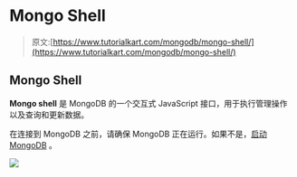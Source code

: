 # Mongo Shell

> 原文:[https://www.tutorialkart.com/mongodb/mongo-shell/](https://www.tutorialkart.com/mongodb/mongo-shell/)

## Mongo Shell

**Mongo shell** 是 MongoDB 的一个交互式 JavaScript 接口，用于执行管理操作以及查询和更新数据。

在连接到 MongoDB 之前，请确保 MongoDB 正在运行。如果不是，[启动 MongoDB](https://www.tutorialkart.com/mongodb/install-mongodb-on-ubuntu/#start-mongodb) 。

[![](../Images/925da31b32d6bc3827932f6c8afb11bb.png)](https://www.tutorialkart.com/)